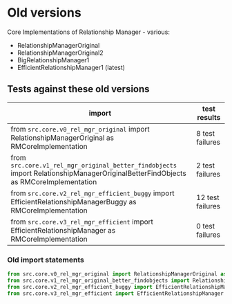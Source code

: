 # Old versions

Core Implementations of Relationship Manager - various:

- RelationshipManagerOriginal
- RelationshipManagerOriginal2
- BigRelationshipManager1
- EfficientRelationshipManager1 (latest)

## Tests against these old versions

| import | test results |
|--------|--------------|
| from `src.core.v0_rel_mgr_original` import RelationshipManagerOriginal as RMCoreImplementation | 8 test failures |
| from `src.core.v1_rel_mgr_original_better_findobjects` import RelationshipManagerOriginalBetterFindObjects as RMCoreImplementation | 2 test failures |
| from `src.core.v2_rel_mgr_efficient_buggy` import EfficientRelationshipManagerBuggy as RMCoreImplementation | 12 test failures |
| from `src.core.v3_rel_mgr_efficient` import EfficientRelationshipManager as RMCoreImplementation | 0 test failures |

### Old import statements

```python
from src.core.v0_rel_mgr_original import RelationshipManagerOriginal as RMCoreImplementation
from src.core.v1_rel_mgr_original_better_findobjects import RelationshipManagerOriginalBetterFindObjects as RMCoreImplementation
from src.core.v2_rel_mgr_efficient_buggy import EfficientRelationshipManagerBuggy as RMCoreImplementation
from src.core.v3_rel_mgr_efficient import EfficientRelationshipManager as RMCoreImplementation
```
